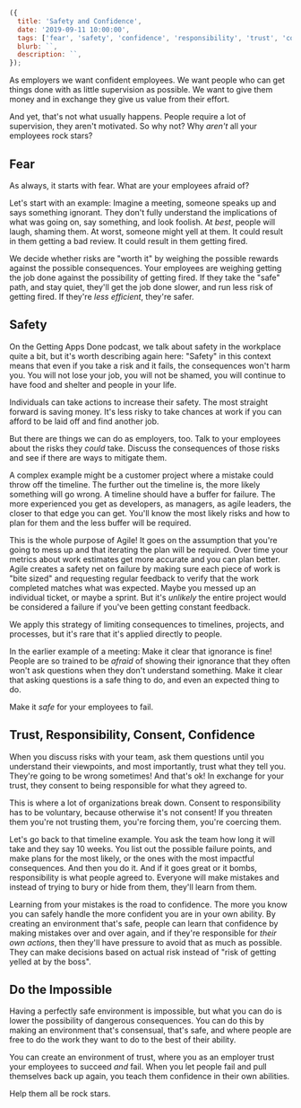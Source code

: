 ```js
({
  title: 'Safety and Confidence',
  date: '2019-09-11 10:00:00',
  tags: ['fear', 'safety', 'confidence', 'responsibility', 'trust', 'consent', 'agile'],
  blurb: ``,
  description: ``,
});
```

As employers we want confident employees. We want people who can get things done with as little supervision as possible. We want to give them money and in exchange they give us value from their effort.

And yet, that's not what usually happens. People require a lot of supervision, they aren't motivated. So why not? Why _aren't_ all your employees rock stars?

## Fear

As always, it starts with fear. What are your employees afraid of?

Let's start with an example: Imagine a meeting, someone speaks up and says something ignorant. They don't fully understand the implications of what was going on, say something, and look foolish. At _best_, people will laugh, shaming them. At worst, someone might yell at them. It could result in them getting a bad review. It could result in them getting fired.

We decide whether risks are "worth it" by weighing the possible rewards against the possible consequences. Your employees are weighing getting the job done against the possibility of getting fired. If they take the "safe" path, and stay quiet, they'll get the job done slower, and run less risk of getting fired. If they're _less efficient_, they're safer.

## Safety

On the Getting Apps Done podcast, we talk about safety in the workplace quite a bit, but it's worth describing again here: "Safety" in this context means that even if you take a risk and it fails, the consequences won't harm you. You will not lose your job, you will not be shamed, you will continue to have food and shelter and people in your life.

Individuals can take actions to increase their safety. The most straight forward is saving money. It's less risky to take chances at work if you can afford to be laid off and find another job.

But there are things we can do as employers, too. Talk to your employees about the risks they _could_ take. Discuss the consequences of those risks and see if there are ways to mitigate them.

A complex example might be a customer project where a mistake could throw off the timeline. The further out the timeline is, the more likely something will go wrong. A timeline should have a buffer for failure. The more experienced you get as developers, as managers, as agile leaders, the closer to that edge you can get. You'll know the most likely risks and how to plan for them and the less buffer will be required.

This is the whole purpose of Agile! It goes on the assumption that you're going to mess up and that iterating the plan will be required. Over time your metrics about work estimates get more accurate and you can plan better. Agile creates a safety net on failure by making sure each piece of work is "bite sized" and requesting regular feedback to verify that the work completed matches what was expected. Maybe you messed up an individual ticket, or maybe a sprint. But it's _unlikely_ the entire project would be considered a failure if you've been getting constant feedback.

We apply this strategy of limiting consequences to timelines, projects, and processes, but it's rare that it's applied directly to people.

In the earlier example of a meeting: Make it clear that ignorance is fine! People are so trained to be _afraid_ of showing their ignorance that they often won't ask questions when they don't understand something. Make it clear that asking questions is a safe thing to do, and even an expected thing to do.

Make it _safe_ for your employees to fail.

## Trust, Responsibility, Consent, Confidence

When you discuss risks with your team, ask them questions until you understand their viewpoints, and most importantly, trust what they tell you. They're going to be wrong sometimes! And that's ok! In exchange for your trust, they consent to being responsible for what they agreed to.

This is where a lot of organizations break down. Consent to responsibility has to be voluntary, because otherwise it's not consent! If you threaten them you're not trusting them, you're forcing them, you're coercing them.

Let's go back to that timeline example. You ask the team how long it will take and they say 10 weeks. You list out the possible failure points, and make plans for the most likely, or the ones with the most impactful consequences. And then you do it. And if it goes great or it bombs, responsibility is what people agreed to. Everyone will make mistakes and instead of trying to bury or hide from them, they'll learn from them.

Learning from your mistakes is the road to confidence. The more you know you can safely handle the more confident you are in your own ability. By creating an environment that's safe, people can learn that confidence by making mistakes over and over again, and if they're responsible for _their own actions_, then they'll have pressure to avoid that as much as possible. They can make decisions based on actual risk instead of "risk of getting yelled at by the boss".

## Do the Impossible

Having a perfectly safe environment is impossible, but what you can do is lower the possibility of dangerous consequences. You can do this by making an environment that's consensual, that's safe, and where people are free to do the work they want to do to the best of their ability.

You can create an environment of trust, where you as an employer trust your employees to succeed _and_ fail. When you let people fail and pull themselves back up again, you teach them confidence in their own abilities.

Help them all be rock stars.
